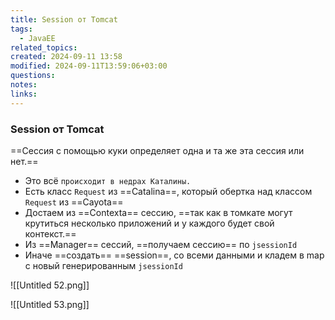 ```yaml
---
title: Session от Tomcat
tags:
  - JavaEE
related_topics: 
created: 2024-09-11 13:58
modified: 2024-09-11T13:59:06+03:00
questions: 
notes: 
links: 
---
```

### Session от Tomcat

==Сессия с помощью куки определяет одна и та же эта сессия или нет.==

- Это всё `происходит в недрах Каталины.`
- Есть класс `Request` из ==Catalina==, который обертка над классом `Request` из ==Cayota==
- Достаем из ==Contexta== сессию, ==так как в томкате могут крутиться несколько приложений и у каждого будет свой контекст.==
- Из ==Manager== сессий, ==получаем сессию== по `jsessionId`
- Иначе ==создать== ==session==, со всеми данными и кладем в map с новый генерированным `jsessionId`

![[Untitled 52.png]]

![[Untitled 53.png]]
